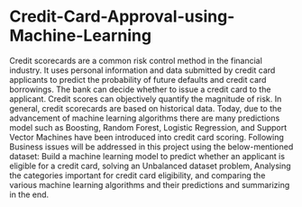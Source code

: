 # Credit-Card-Approval-using-Machine-Learning

Credit scorecards are a common risk control method in the financial industry. It uses personal information and data submitted by credit card applicants to predict the probability of future defaults and credit card borrowings. The bank can decide whether to issue a credit card to the applicant. Credit scores can objectively quantify the magnitude of risk. In general, credit scorecards are based on historical data. Today, due to the advancement of machine learning algorithms there are many predictions model such as Boosting, Random Forest, Logistic Regression, and Support Vector Machines have been introduced into credit card scoring. Following Business issues will be addressed in this project using the below-mentioned dataset: Build a machine learning model to predict whether an applicant is eligible for a credit card, solving an Unbalanced dataset problem, Analysing the categories important for credit card eligibility, and comparing the various machine learning algorithms and their predictions and summarizing in the end. 
